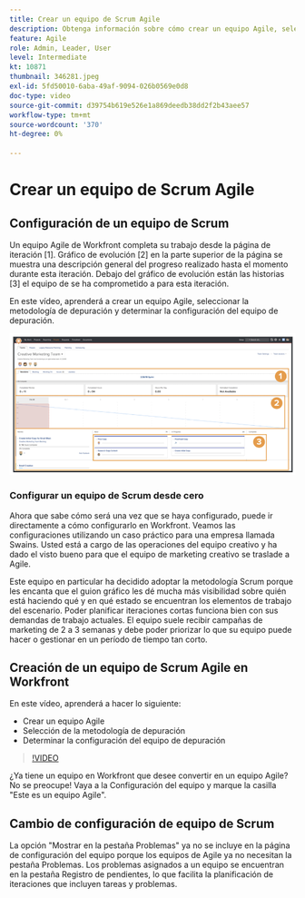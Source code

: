```yaml
---
title: Crear un equipo de Scrum Agile
description: Obtenga información sobre cómo crear un equipo Agile, seleccionar la metodología de depuración y determinar la configuración del equipo de depuración.
feature: Agile
role: Admin, Leader, User
level: Intermediate
kt: 10871
thumbnail: 346281.jpeg
exl-id: 5fd50010-6aba-49af-9094-026b0569e0d8
doc-type: video
source-git-commit: d39754b619e526e1a869deedb38dd2f2b43aee57
workflow-type: tm+mt
source-wordcount: '370'
ht-degree: 0%

---
```


# Crear un equipo de Scrum Agile

## Configuración de un equipo de Scrum

Un equipo Agile de Workfront completa su trabajo desde la página de iteración [1]. Gráfico de evolución [2] en la parte superior de la página se muestra una descripción general del progreso realizado hasta el momento durante esta iteración. Debajo del gráfico de evolución están las historias [3] el equipo de se ha comprometido a para esta iteración.

En este vídeo, aprenderá a crear un equipo Agile, seleccionar la metodología de depuración y determinar la configuración del equipo de depuración.

![Página de equipos](assets/scrum-agile-team-page.png)

### Configurar un equipo de Scrum desde cero

Ahora que sabe cómo será una vez que se haya configurado, puede ir directamente a cómo configurarlo en Workfront. Veamos las configuraciones utilizando un caso práctico para una empresa llamada Swains. Usted está a cargo de las operaciones del equipo creativo y ha dado el visto bueno para que el equipo de marketing creativo se traslade a Agile.


Este equipo en particular ha decidido adoptar la metodología Scrum porque les encanta que el guion gráfico les dé mucha más visibilidad sobre quién está haciendo qué y en qué estado se encuentran los elementos de trabajo del escenario. Poder planificar iteraciones cortas funciona bien con sus demandas de trabajo actuales. El equipo suele recibir campañas de marketing de 2 a 3 semanas y debe poder priorizar lo que su equipo puede hacer o gestionar en un período de tiempo tan corto.

## Creación de un equipo de Scrum Agile en Workfront

En este vídeo, aprenderá a hacer lo siguiente:

- Crear un equipo Agile
- Selección de la metodología de depuración
- Determinar la configuración del equipo de depuración

>[!VIDEO](https://video.tv.adobe.com/v/346281/?quality=12&learn=on)

¿Ya tiene un equipo en Workfront que desee convertir en un equipo Agile? No se preocupe! Vaya a la Configuración del equipo y marque la casilla &quot;Este es un equipo Agile&quot;.



## Cambio de configuración de equipo de Scrum

La opción &quot;Mostrar en la pestaña Problemas&quot; ya no se incluye en la página de configuración del equipo porque los equipos de Agile ya no necesitan la pestaña Problemas. Los problemas asignados a un equipo se encuentran en la pestaña Registro de pendientes, lo que facilita la planificación de iteraciones que incluyen tareas y problemas.
